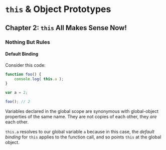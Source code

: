 # `this` & Object Prototypes

## Chapter 2: `this` All Makes Sense Now!
### Nothing But Rules
#### Default Binding
Consider this code:
```javascript
function foo() {
    console.log( this.a );
}

var a = 2;

foo(); // 2
```

Variables declared in the global scope are synonymous with global-object properties of the same name. They are not copies of each other, they *are* each other.

`this.a` resolves to our global variable `a` because in this case, the *default binding* for `this` applies to the function call, and so points `this` at the global object.

